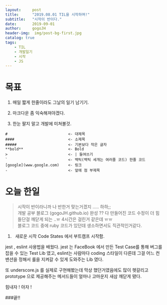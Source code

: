 ```yaml
---
layout:     post
title:      "2019.08.01 TIL을 시작하며!"
subtitle:   "시작이 반이다."
date:       2019-09-01
author:     gogoJH
header-img:  img/post-bg-first.jpg
catalog: true
tags:
    - TIL
    - 개발일기
    - 시작
    - JS
---
```


# 목표

1. 매일 짧게 한줄이라도 그날의 일기 남기기.


2. 마크다운 좀 익숙해져야겠다.


3. 한눈 팔지 말고 개발에 미쳐볼것.

```
#                           <- 대제목
####                        <- 소제목
#####                       <- 기본보다 작은 글자
**bold**                    <- Bold
>                           <- | 들여쓰기
`                           <- 백틱(백틱 세개는 여러줄 코드) 한줄 코드
[google](www.google.com)    <- 링크
-                           <- 앞에 점 부제목
```

# 오늘 한일

> 시작이 반이라니까 나 반한거 맞는거겠지 ….. 하하;;<br>
> 개발 공부 블로그 (gogoJH.github.io) 완성 ?? 다 만들어진 코드 수정이 더 힘들단걸 깨닫게 되는 ..ㅠ 4시간은 걸린거 같은데 ㅠㅠ<br>
> 블로그 코드 중에 ruby 코드가 있던데 생소하면서도 직관적인거같다.

1. &nbsp; 새로운 시작 Code States 에서 부트캠프 시작함.

jest , eslint 사용법을 배웠다. jest 는 FaceBook 에서 만든 Test Case를 통해 버그를 잡을 수 있는 Test Lib 였고, eslint는 사람마다 coding 스타일이 다른데 그걸 어느 컨밴션을 정해서 룰을 지켜갈 수 있게 도와주는 Lib 였다.

또 underscore.js 를 실제로 구현해봤는데 막상 했던거였음에도 많이 헷갈리고 prototype 으로 제공해주는 메서드들이 얼마나 고마운지 새삼 깨닫게 됐다.

힘내자 ! 아자 !

###끝!!
<!--stackedit_data:
eyJoaXN0b3J5IjpbMTUwODkyNjk5Nyw0ODc2OTkyODZdfQ==
-->